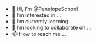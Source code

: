 - 👋 Hi, I’m @PenelopeSchool
- 👀 I’m interested in ...
- 🌱 I’m currently learning ...
- 💞️ I’m looking to collaborate on ...
- 📫 How to reach me ...

<!---
PenelopeSchool/PenelopeSchool is a ✨ special ✨ repository because its `README.md` (this file) appears on your GitHub profile.
You can click the Preview link to take a look at your changes.
--->
